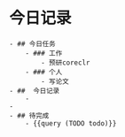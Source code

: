 # 今日记录
	- ## 今日任务
		- ### 工作
			- 预研coreclr
		- ### 个人
			- 写论文
	- ##  今日记录
		-
	-
	- ## 待完成
		- {{query (TODO todo)}}